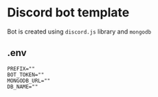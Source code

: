 # Discord bot template
Bot is created using `discord.js` library and `mongodb`

## .env
```env
PREFIX=""
BOT_TOKEN=""
MONGODB_URL=""
DB_NAME=""
```